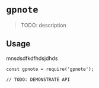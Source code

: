 # `gpnote`

> TODO: description

## Usage
mnsdsdfkdfhdsjdhds
```
const gpnote = require('gpnote');

// TODO: DEMONSTRATE API
```
